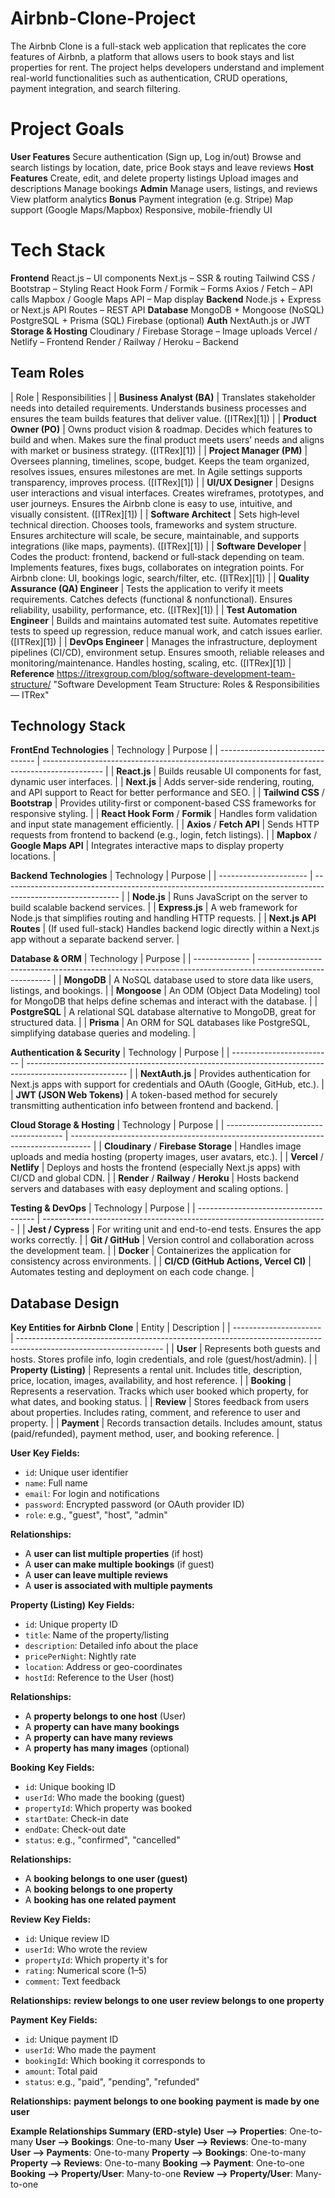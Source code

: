 # Airbnb-Clone-Project
The Airbnb Clone is a full-stack web application that replicates the core features of Airbnb, a platform that allows users to book stays and list properties for rent. The project helps developers understand and implement real-world functionalities such as authentication, CRUD operations, payment integration, and search filtering.
# Project Goals
**User Features**
Secure authentication (Sign up, Log in/out)
Browse and search listings by location, date, price
Book stays and leave reviews
**Host Features**
Create, edit, and delete property listings
Upload images and descriptions
Manage bookings
**Admin**
Manage users, listings, and reviews
View platform analytics
**Bonus**
Payment integration (e.g. Stripe)
Map support (Google Maps/Mapbox)
Responsive, mobile-friendly UI

# Tech Stack
**Frontend**
React.js – UI components
Next.js – SSR & routing
Tailwind CSS / Bootstrap – Styling
React Hook Form / Formik – Forms
Axios / Fetch – API calls
Mapbox / Google Maps API – Map display
**Backend**
Node.js + Express or Next.js API Routes – REST API
**Database**
MongoDB + Mongoose (NoSQL)
PostgreSQL + Prisma (SQL)
Firebase (optional)
**Auth**
NextAuth.js or JWT
**Storage & Hosting**
Cloudinary / Firebase Storage – Image uploads
Vercel / Netlify – Frontend
Render / Railway / Heroku – Backend

## Team Roles
| Role                                | Responsibilities                                                                                                                    |
| **Business Analyst (BA)**           | Translates stakeholder needs into detailed requirements. Understands business processes and ensures the team builds features that                                             deliver value. ([ITRex][1])                                                     |
| **Product Owner (PO)**              | Owns product vision & roadmap. Decides which features to build and when. Makes sure the final product meets users’ needs and aligns                                           with market or business strategy. ([ITRex][1])                                |
| **Project Manager (PM)**            | Oversees planning, timelines, scope, budget. Keeps the team organized, resolves issues, ensures milestones are met. In Agile settings                                         supports transparency, improves process. ([ITRex][1])                       |
| **UI/UX Designer**                  | Designs user interactions and visual interfaces. Creates wireframes, prototypes, and user journeys. Ensures the Airbnb clone is easy                                          to use, intuitive, and visually consistent. ([ITRex][1])                     |
| **Software Architect**              | Sets high‑level technical direction. Chooses tools, frameworks and system structure. Ensures architecture will scale, be secure,                                              maintainable, and supports integrations (like maps, payments). ([ITRex][1])      |
| **Software Developer**              | Codes the product: frontend, backend or full‑stack depending on team. Implements features, fixes bugs, collaborates on integration                                            points. For Airbnb clone: UI, bookings logic, search/filter, etc. ([ITRex][1]) |
| **Quality Assurance (QA) Engineer** | Tests the application to verify it meets requirements. Catches defects (functional & nonfunctional). Ensures reliability, usability,                                          performance, etc. ([ITRex][1])                                               |
| **Test Automation Engineer**        | Builds and maintains automated test suite. Automates repetitive tests to speed up regression, reduce manual work, and catch issues                                            earlier. ([ITRex][1])                                                          |
| **DevOps Engineer**                 | Manages the infrastructure, deployment pipelines (CI/CD), environment setup. Ensures smooth, reliable releases and                                                            monitoring/maintenance. Handles hosting, scaling, etc. ([ITRex][1])                            |
**Reference** https://itrexgroup.com/blog/software-development-team-structure/ "Software Development Team Structure: Roles & Responsibilities — ITRex"

## Technology Stack
**FrontEnd Technologies**
| Technology                       | Purpose                                                                                       |
| -------------------------------- | --------------------------------------------------------------------------------------------- |
| **React.js**                     | Builds reusable UI components for fast, dynamic user interfaces.                              |
| **Next.js**                      | Adds server-side rendering, routing, and API support to React for better performance and SEO. |
| **Tailwind CSS** / **Bootstrap** | Provides utility-first or component-based CSS frameworks for responsive styling.              |
| **React Hook Form** / **Formik** | Handles form validation and input state management efficiently.                               |
| **Axios** / **Fetch API**        | Sends HTTP requests from frontend to backend (e.g., login, fetch listings).                   |
| **Mapbox** / **Google Maps API** | Integrates interactive maps to display property locations.                                    |

**Backend Technologies**
| Technology             | Purpose                                                                                                     |
| ---------------------- | ----------------------------------------------------------------------------------------------------------- |
| **Node.js**            | Runs JavaScript on the server to build scalable backend services.                                           |
| **Express.js**         | A web framework for Node.js that simplifies routing and handling HTTP requests.                             |
| **Next.js API Routes** | (If used full-stack) Handles backend logic directly within a Next.js app without a separate backend server. |

**Database & ORM**
| Technology     | Purpose                                                                                                  |
| -------------- | -------------------------------------------------------------------------------------------------------- |
| **MongoDB**    | A NoSQL database used to store data like users, listings, and bookings.                                  |
| **Mongoose**   | An ODM (Object Data Modeling) tool for MongoDB that helps define schemas and interact with the database. |
| **PostgreSQL** | A relational SQL database alternative to MongoDB, great for structured data.                             |
| **Prisma**     | An ORM for SQL databases like PostgreSQL, simplifying database queries and modeling.                     |

**Authentication & Security**
| Technology                | Purpose                                                                                                 |
| ------------------------- | ------------------------------------------------------------------------------------------------------- |
| **NextAuth.js**           | Provides authentication for Next.js apps with support for credentials and OAuth (Google, GitHub, etc.). |
| **JWT (JSON Web Tokens)** | A token-based method for securely transmitting authentication info between frontend and backend.        |

**Cloud Storage & Hosting**
| Technology                            | Purpose                                                                             |
| ------------------------------------- | ----------------------------------------------------------------------------------- |
| **Cloudinary** / **Firebase Storage** | Handles image uploads and media hosting (property images, user avatars, etc.).      |
| **Vercel** / **Netlify**              | Deploys and hosts the frontend (especially Next.js apps) with CI/CD and global CDN. |
| **Render** / **Railway** / **Heroku** | Hosts backend servers and databases with easy deployment and scaling options.       |

**Testing & DevOps**
| Technology                            | Purpose                                                                 |
| ------------------------------------- | ----------------------------------------------------------------------- |
| **Jest / Cypress**                    | For writing unit and end-to-end tests. Ensures the app works correctly. |
| **Git / GitHub**                      | Version control and collaboration across the development team.          |
| **Docker**                            | Containerizes the application for consistency across environments.      |
| **CI/CD (GitHub Actions, Vercel CI)** | Automates testing and deployment on each code change.                   |

## Database Design
**Key Entities for Airbnb Clone**
| Entity                 | Description                                                                                                        |
| ---------------------- | ------------------------------------------------------------------------------------------------------------------ |
| **User**               | Represents both guests and hosts. Stores profile info, login credentials, and role (guest/host/admin).             |
| **Property (Listing)** | Represents a rental unit. Includes title, description, price, location, images, availability, and host reference.  |
| **Booking**            | Represents a reservation. Tracks which user booked which property, for what dates, and booking status.             |
| **Review**             | Stores feedback from users about properties. Includes rating, comment, and reference to user and property.         |
| **Payment**            | Records transaction details. Includes amount, status (paid/refunded), payment method, user, and booking reference. |


**User**
**Key Fields:**
* `id`: Unique user identifier
* `name`: Full name
* `email`: For login and notifications
* `password`: Encrypted password (or OAuth provider ID)
* `role`: e.g., "guest", "host", "admin"

**Relationships:**
* A **user can list multiple properties** (if host)
* A **user can make multiple bookings** (if guest)
* A **user can leave multiple reviews**
* A **user is associated with multiple payments**

**Property (Listing)**
**Key Fields:**
* `id`: Unique property ID
* `title`: Name of the property/listing
* `description`: Detailed info about the place
* `pricePerNight`: Nightly rate
* `location`: Address or geo-coordinates
* `hostId`: Reference to the User (host)

**Relationships:**
* A **property belongs to one host** (User)
* A **property can have many bookings**
* A **property can have many reviews**
* A **property has many images** (optional)

**Booking**
**Key Fields:**
* `id`: Unique booking ID
* `userId`: Who made the booking (guest)
* `propertyId`: Which property was booked
* `startDate`: Check-in date
* `endDate`: Check-out date
* `status`: e.g., "confirmed", "cancelled"

**Relationships:**
* A **booking belongs to one user (guest)**
* A **booking belongs to one property**
* A **booking has one related payment**

**Review**
**Key Fields:**
* `id`: Unique review ID
* `userId`: Who wrote the review
* `propertyId`: Which property it's for
* `rating`: Numerical score (1–5)
* `comment`: Text feedback

**Relationships:**
**review belongs to one user**
**review belongs to one property**

**Payment**
**Key Fields:**
* `id`: Unique payment ID
* `userId`: Who made the payment
* `bookingId`: Which booking it corresponds to
* `amount`: Total paid
* `status`: e.g., "paid", "pending", "refunded"

**Relationships:**
**payment belongs to one booking**
**payment is made by one user**

 **Example Relationships Summary (ERD-style)**
 **User ⟶ Properties**: One-to-many
**User ⟶ Bookings**: One-to-many
**User ⟶ Reviews**: One-to-many
 **User ⟶ Payments**: One-to-many
**Property ⟶ Bookings**: One-to-many
**Property ⟶ Reviews**: One-to-many
**Booking ⟶ Payment**: One-to-one
**Booking ⟶ Property/User**: Many-to-one
**Review ⟶ Property/User**: Many-to-one
